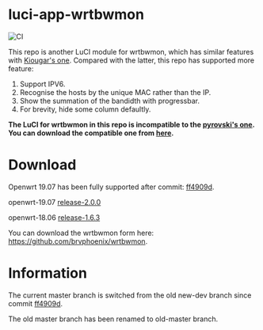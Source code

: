 # luci-app-wrtbwmon

![CI](https://github.com/brvphoenix/luci-app-wrtbwmon/workflows/CI/badge.svg)

This repo is another LuCI module for wrtbwmon, which has similar features with [Kiougar's one](https://github.com/Kiougar/luci-wrtbwmon). Compared with the latter, this repo has supported more feature:
1. Support IPV6.
1. Recognise the hosts by the unique MAC rather than the IP.
1. Show the summation of the bandidth with progressbar.
1. For brevity, hide some column  defaultly.

**The LuCI for wrtbwmon in this repo is incompatible to the [pyrovski's one](https://github.com/pyrovski/wrtbwmon). You can download the compatible one from [here](https://github.com/brvphoenix/wrtbwmon).**

# Download
Openwrt 19.07 has been fully supported after commit: [ff4909d](https://github.com/brvphoenix/luci-app-wrtbwmon/tree/ff4909d8f5d06fee87f7ec5a365ac5dde6492130).

openwrt-19.07 [release-2.0.0](https://github.com/brvphoenix/luci-app-wrtbwmon/releases/download/release-2.0.0/luci-app-wrtbwmon_2.0.0-2_all.ipk)

openwrt-18.06 [release-1.6.3](https://github.com/brvphoenix/luci-app-wrtbwmon/releases/download/release-1.6.3/luci-app-wrtbwmon_1.6.3-1_all.ipk)

You can download the wrtbwmon form here: https://github.com/brvphoenix/wrtbwmon.

# Information
The current master branch is switched from the old new-dev branch since commit [ff4909d](https://github.com/brvphoenix/luci-app-wrtbwmon/tree/ff4909d8f5d06fee87f7ec5a365ac5dde6492130).

The old master branch has been renamed to old-master branch.
